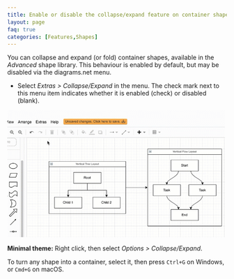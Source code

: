 ```yaml
---
title: Enable or disable the collapse/expand feature on container shapes
layout: page
faq: true
categories: [Features,Shapes]
---
```


You can collapse and expand (or fold) container shapes, available in the _Advanced_ shape library. This behaviour is enabled by default, but may be disabled via the diagrams.net menu.

* Select _Extras > Collapse/Expand_ in the menu. The check mark next to this menu item indicates whether it is enabled (check) or disabled (blank).

<img src="/assets/img/blog/collapse-expand-disable-enable.gif" style="width=100%;max-width:500px;height:auto;" alt="Enable and disable the collapse/expand feature on container shapes via the diagrams.net menu">

**Minimal theme:** Right click, then select _Options > Collapse/Expand_.

To turn any shape into a container, select it, then press ``Ctrl+G`` on Windows, or ``Cmd+G`` on macOS.
